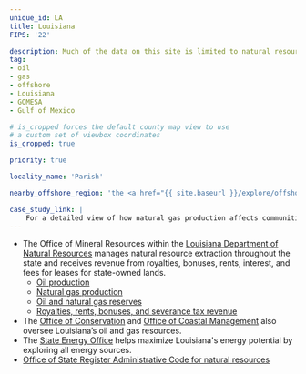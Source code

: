 ```yaml
---
unique_id: LA
title: Louisiana
FIPS: '22'

description: Much of the data on this site is limited to natural resource extraction on federal land, which represents 4.6% of all land in Louisiana. Louisiana also borders an offshore area with significant natural resource extraction, which may contribute to the state’s economy.
tag:
- oil
- gas
- offshore
- Louisiana
- GOMESA
- Gulf of Mexico

# is_cropped forces the default county map view to use
# a custom set of viewbox coordinates
is_cropped: true

priority: true

locality_name: 'Parish'

nearby_offshore_region: 'the <a href="{{ site.baseurl }}/explore/offshore-gulf/">Gulf of Mexico</a>'

case_study_link: |
    For a detailed view of how natural gas production affects communities in Louisiana, read the [DeSoto Parish case study]({{ site.baseurl }}/case-studies/desoto/).
---
```

* The Office of Mineral Resources within the [Louisiana Department of Natural Resources](http://dnr.louisiana.gov/) manages natural resource extraction throughout the state and receives revenue from royalties, bonuses, rents, interest, and fees for leases for state-owned lands.
  - [Oil production](http://dnr.louisiana.gov/index.cfm?md=pagebuilderANDtmp=homeANDpid=208)
  - [Natural gas production](http://dnr.louisiana.gov/index.cfm?md=pagebuilderANDtmp=homeANDpid=209)
  - [Oil and natural gas reserves](http://dnr.louisiana.gov/index.cfm?md=pagebuilderANDtmp=homeANDpid=213)
  - [Royalties, rents, bonuses, and severance tax revenue](http://dnr.louisiana.gov/index.cfm?md=pagebuilderANDtmp=homeANDpid=212)
* The [Office of Conservation](http://dnr.louisiana.gov/index.cfm?md=pagebuilder&tmp=home&pid=46&ngid=4) and [Office of Coastal Management](http://dnr.louisiana.gov/index.cfm?md=pagebuilder&tmp=home&pid=85&ngid=5) also oversee Louisiana’s oil and gas resources.
* The [State Energy Office](http://dnr.louisiana.gov/index.cfm?md=pagebuilder&tmp=home&pid=35&ngid=2) helps maximize Louisiana's energy potential by exploring all energy sources.
* [Office of State Register Administrative Code for natural resources](http://www.doa.la.gov/Pages/osr/lac/LAC-43.aspx)
